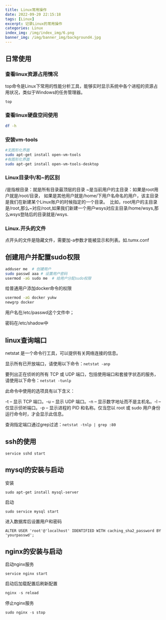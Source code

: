 ```yaml
---
title: Linux常用操作
date: 2022-09-20 22:15:18
tags: [Linux]
excerpt: 记录Linux的常用操作
categories: Linux
index_img: /img/index_img/6.png
banner_img: /img/banner_img/background4.jpg
---
```


## 日常使用

### 查看linux资源占用情况
top命令是Linux下常用的性能分析工具，能够实时显示系统中各个进程的资源占用状况，类似于Windows的任务管理器。
```sh
top
```

### 查看linux硬盘空间使用

```sh
df -h
```

### 安装vm-tools

```sh
#无图形化界面
sudo apt-get install open-vm-tools
#有图形化界面
sudo apt-get install open-vm-tools-desktop
```
### Linux目录中/和~的区别

/是指根目录：就是所有目录最顶层的目录
~是当前用户的主目录：如果是root用户就是/root/目录， 如果是其他用户就是/home/下用户名命名的用户，该主目录是我们在新建某个Linux账户的时候指定的一个目录。 
比如，root用户的主目录是/root,那么~对应/root,如果我们新建一个用户wsys对应主目录/home/wsys,那么wsys登陆后的目录就是/wsys.

### Linux.开头的文件
点开头的文件是隐藏文件，需要加-a参数才能被显示和列表。如.tumx.conf

## 创建用户并配置sudo权限

```sh
adduser me  # 创建用户
sudo passwd aaa # 设置用户密码
usermod -aG sudo me  # 给用户分配sudo权限

```

给普通用户添加docker命令的权限
```sh
usermod -aG docker yukw
newgrp docker
```

用户名在/etc/passwd这个文件中；

密码在/etc/shadow中

## linux查询端口

netstat 是一个命令行工具，可以提供有关网络连接的信息。

显示所有已开放端口，请使用以下命令：`netstat -anp`

要列出正在侦听的所有 TCP 或 UDP 端口，包括使用端口和套接字状态的服务，请使用以下命令：`netstat -tunlp`

此命令中使用的选项具有以下含义：

-t – 显示 TCP 端口。-u – 显示 UDP 端口。-n – 显示数字地址而不是主机名。-l – 仅显示侦听端口。-p – 显示进程的 PID 和名称。仅当您以 root 或 sudo 用户身份运行命令时，才会显示此信息。

查询指定端口通过grep过滤：`netstat -tnlp | grep :80`

## ssh的使用
```
service sshd start
```
## mysql的安装与启动
安装
```
sudo apt-get install mysql-server
```
启动
```
sudo service mysql start
```
进入数据库后设置用户和密码
```
ALTER USER 'root'@'localhost' IDENTIFIED WITH caching_sha2_password BY 'yourpasswd';

```

## nginx的安装与启动
启动nginx服务
```
service nginx start
```
启动后加载配置后刷新配置
```powershell
nginx -s reload
```
停止nginx服务
```powershell
sudo nginx -s stop
```